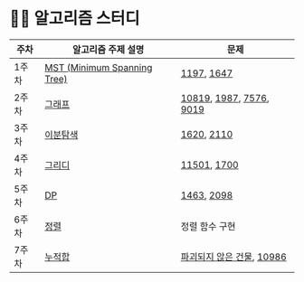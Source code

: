 # 🧑‍💻 알고리즘 스터디

| 주차 | 알고리즘 주제 설명                              | 문제                                                      |
|------|-----------------------------------------------|----------------------------------------------------------|
| 1주차 | [MST (Minimum Spanning Tree)](https://github.com/hongik-jabda/algorithm/blob/main/01.%20MST(Minimum%20Spanning%20Tree)/description.md)  | [1197](https://www.acmicpc.net/problem/1197), [1647](https://www.acmicpc.net/problem/1647) |
| 2주차 | [그래프](https://github.com/hongik-jabda/algorithm/blob/main/02.%20DFS%2C%20BFS%2C%20Backtracking/description.md)  | [10819](https://www.acmicpc.net/problem/10819), [1987](https://www.acmicpc.net/problem/1987), [7576](https://www.acmicpc.net/problem/7576), [9019](https://www.acmicpc.net/problem/9019) |
| 3주차 | [이분탐색](https://github.com/hongik-jabda/algorithm/blob/main/03.%20%EC%9D%B4%EB%B6%84%ED%83%90%EC%83%89/description.md)         | [1620](https://www.acmicpc.net/problem/1620), [2110](https://www.acmicpc.net/problem/2110) |
| 4주차 | [그리디](https://github.com/hongik-jabda/algorithm/blob/main/04.%20%EA%B7%B8%EB%A6%AC%EB%94%94/description.md)         | [11501](https://www.acmicpc.net/problem/11501), [1700](https://www.acmicpc.net/problem/1700) |
| 5주차 | [DP](https://github.com/hongik-jabda/algorithm/blob/main/05.%20DP/description.md)         | [1463](https://www.acmicpc.net/problem/1463), [2098](https://www.acmicpc.net/problem/2098) |
| 6주차 | [정렬](https://github.com/hongik-jabda/algorithm/blob/main/06.%20%EC%A0%95%EB%A0%AC%EA%B5%AC%ED%98%84/description.md)         | 정렬 함수 구현 |
| 7주차 | [누적합](https://github.com/hongik-jabda/algorithm/blob/main/07.%20%EB%88%84%EC%A0%81%ED%95%A9/description.md)         | [파괴되지 않은 건물](https://school.programmers.co.kr/learn/courses/30/lessons/92344), [10986](https://www.acmicpc.net/problem/10986)|
